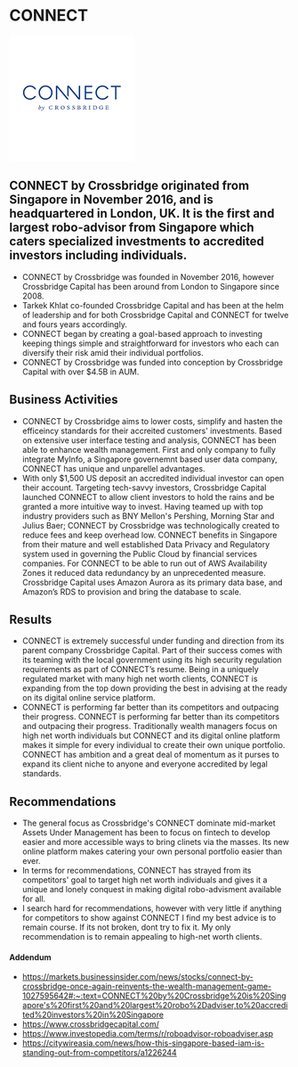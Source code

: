 # CONNECT
![Company Logo](Images/CONNECT_Logo.png)

## CONNECT by Crossbridge originated from Singapore in November 2016, and is headquartered in London, UK. It is the first and largest robo-advisor from Singapore which caters specialized investments to accredited investors including individuals. 

* CONNECT by Crossbridge was founded in November 2016, however Crossbridge Capital has been around from London to Singapore since 2008. 
* Tarkek Khlat co-founded Crossbridge Capital and has been at the helm of leadership and for both Crossbridge Capital and CONNECT for twelve and fours years accordingly. 
* CONNECT began by creating a goal-based approach to investing keeping things simple and straightforward for investors who each can diversify their risk amid their individual portfolios.
* CONNECT by Crossbridge was funded into conception by Crossbridge Capital with over $4.5B in AUM. 

## Business Activities 

* CONNECT by Crossbridge aims to lower costs, simplify and hasten the efficeincy standards for their accreited customers' investments. Based on extensive user interface testing and analysis, CONNECT has been able to enhance wealth management. First and only company to fully integrate MyInfo, a Singapore governemnt based user data company, CONNECT has unique and unparellel advantages. 
* With only $1,500 US deposit an accredited individual investor can open their account. Targeting tech-savvy investors, Crossbridge Capital launched CONNECT to allow client investors to hold the rains and be granted a more intuitive way to invest. Having teamed up with top industry providers such as BNY Mellon's Pershing, Morning Star and Julius Baer; CONNECT by Crossbridge was technologically created to reduce fees and keep overhead low. CONNECT benefits in Singapore from their mature and well established Data Privacy and Regulatory system used in governing the Public Cloud by financial services companies. For CONNECT to be able to run out of AWS Availability Zones it reduced data redundancy by an unprecedented measure. Crossbridge Capital uses Amazon Aurora as its primary data base, and Amazon’s RDS to provision and bring the database to scale. 

## Results

* CONNECT is extremely successful under funding and direction from its parent company Crossbridge Capital. Part of their success comes with its teaming with the local government using its high security regulation requirements as part of CONNECT’s resume. Being in a uniquely regulated market with many high net worth clients, CONNECT is expanding from the top down providing the best in advising at the ready on its digital online service platform. 
* CONNECT is performing far better than its competitors and outpacing their progress. CONNECT is performing far better than its competitors and outpacing their progress. Traditionally wealth managers focus on high net worth individuals but CONNECT and its digital online platform makes it simple for every individual to create their own unique portfolio. CONNECT has ambition and a great deal of momentum as it purses to expand its client niche to anyone and everyone accredited by legal standards.

## Recommendations

* The general focus as Crossbridge's CONNECT dominate mid-market Assets Under Management has been to focus on fintech to develop easier and more accessible ways to bring clinets via the masses. Its new online platform makes catering your own personal portfolio easier than ever. 
* In terms for recommendations, CONNECT has strayed from its competitors' goal to target high net worth individuals and gives it a unique and lonely conquest in making digital robo-advisment available for all. 
* I search hard for recommendations, however with very little if anything for competitors to show against CONNECT I find my best advice is to remain course. If its not broken, dont try to fix it. My only recommendation is to remain appealing to high-net worth clients. 



#### Addendum 
* https://markets.businessinsider.com/news/stocks/connect-by-crossbridge-once-again-reinvents-the-wealth-management-game-1027595642#:~:text=CONNECT%20by%20Crossbridge%20is%20Singapore's%20first%20and%20largest%20robo%2Dadviser,to%20accredited%20investors%20in%20Singapore
* https://www.crossbridgecapital.com/
* https://www.investopedia.com/terms/r/roboadvisor-roboadviser.asp
* https://citywireasia.com/news/how-this-singapore-based-iam-is-standing-out-from-competitors/a1226244
